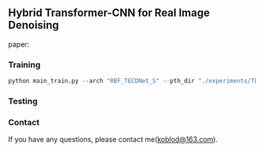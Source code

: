 ## Hybrid Transformer-CNN for Real Image Denoising  

paper: 

### Training

```python
python main_train.py --arch "RBF_TECDNet_S" --pth_dir "./experiments/TECDNet" --data_dir "your train data dir" --log_dir "./runs" --is_warmup True --augment True --img_size=128 --batch_size 32 --n_epochs 250
```

### Testing

### Contact

If you have any questions, please contact me(koblod@163.com).